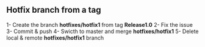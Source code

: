 ## Hotfix branch from a tag
1- Create the branch **hotfixes/hotfix1** from tag **Release1.0**
2- Fix the issue
3- Commit & push
4- Swicth to master and merge **hotfixes/hotfix1**
5- Delete local & remote **hotfixes/hotfix1** branch
